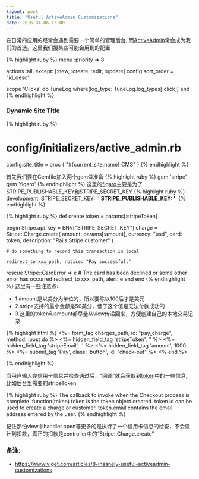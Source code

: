 ```yaml
---
layout: post
title: "Useful ActiveAdmin Customizations"
date: 2016-04-06 13:00
---
```


在日常的应用的经常会遇到需要一个简单的管理后台, 而[ActiveAdmin](http://activeadmin.info/)常会成为我们的首选。这里我们搜集些可能会用到的配置

{% highlight ruby %}
  menu :priority => 8

  actions :all, except: [:new, :create, :edit, :update]
  config.sort_order = "id_desc"

  scope 'Clicks' do
    TuneLog.where(log_type: TuneLog.log_types[:click])
  end
{% endhighlight %}

### Dynamic Site Title
{% highlight ruby %}
# config/initializers/active_admin.rb
config.site_title = proc { "#{current_site.name} CMS" }
{% endhighlight %}




首先我们要在Gemfile加入两个gem做准备
{% highlight ruby %}
gem 'stripe'
gem 'figaro'
{% endhighlight %}
这里的[figaro](https://github.com/laserlemon/figaro)主要是为了STRIPE_PUBLISHABLE_KEY和STRIPE_SECRET_KEY
{% highlight ruby %}
development:
  STRIPE_SECRET_KEY: '******'
  STRIPE_PUBLISHABLE_KEY: '******'
{% endhighlight %}

{% highlight ruby %}
def create
  token = params[:stripeToken]

  begin
    Stripe.api_key = ENV["STRIPE_SECRET_KEY"]
    charge = Stripe::Charge.create(
      amount:      params[:amount],
      currency:    "usd",
      card:        token,
      description: "Rails Stripe customer"
    )

    # do something to record this transaction in local

    redirect_to xxx_path, notice: "Pay successful."
  rescue Stripe::CardError => e
    # The card has been declined or some other error has occurred
    redirect_to xxx_path, alert: e
  end
end
{% endhighlight %}
这里有一些注意点:

* 1.amount是以美分为单位的，所以要除以100后才是美元
* 2.stripe支持的最小金额是50美分，低于这个值是无法付款成功的
* 3.这里的token和amount都尽量从view传递回来，方便创建自己的本地交易记录

{% highlight html %}
<%= form_tag charges_path, id: "pay_charge", method: :post do %>
  <%= hidden_field_tag 'stripeToken', '' %>
  <%= hidden_field_tag 'stripeEmail', '' %>
  <%= hidden_field_tag 'amount', 1000 %>
  <%= submit_tag 'Pay', class: 'button', id: "check-out" %>
<% end %>

<script src="https://checkout.stripe.com/checkout.js"></script>
<script>
  var handler = StripeCheckout.configure({
    key: "<%= ENV['STRIPE_PUBLISHABLE_KEY'] %>",
    //image: 'logo.png',
    token: function(token) {                 #这里可以理解为一个回调
      $("#stripeToken").val(token.id);
      $("#stripeEmail").val(token.email);
      $("form#pay_charge").submit();
    }
  });

  $('#check-out').on('click', function(e) {
    handler.open({
      name: "clark's blog",
      description: "demo site",
      amount: 1000          #注意是美分 
    });
    e.preventDefault();
  });

  // Close Checkout on page navigation
  $(window).on('popstate', function() {
    handler.close();
  });
</script>
{% endhighlight %}

当用户输入完信用卡信息并检查通过后，"回调"就会获取到[token](https://stripe.com/docs/api#tokens)中的一些信息, 比如后台里需要的stripeToken

{% highlight ruby %}
The callback to invoke when the Checkout process is complete. 
function(token) 
token is the token object created. 
token.id can be used to create a charge or customer. 
token.email contains the email address entered by the user.
{% endhighlight %}

记住那怕view中handler.open等更多的是执行了一个信用卡信息的检查，不会设计到扣款，真正的扣款是controller中的“Stripe::Charge.create”

### 备注:
* https://www.viget.com/articles/8-insanely-useful-activeadmin-customizations
